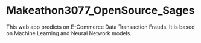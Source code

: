 # Makeathon3077_OpenSource_Sages
This web app predicts on E-Commerce Data Transaction Frauds. It is based on Machine Learning and Neural Network models.
